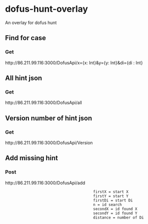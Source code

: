 # dofus-hunt-overlay
An overlay for dofus hunt

<h2>Find for case</h2>
<h3>Get</h3>
 http://86.211.99.116:3000/DofusApi/x={x: Int}&y={y: Int}&di={di : Int}      

<h2>All hint json</h2>
<h3>Get</h3>
 http://86.211.99.116:3000/DofusApi/all         

<h2>Version number of hint json</h2>                             
<h3>Get</h3>
 http://86.211.99.116:3000/DofusApi/Version

<h2>Add missing hint</h2>

<h3>Post</h3> http://86.211.99.116:3000/DofusApi/add                                             
                                            
                                            firstX = start X                                         
                                            firstY = start Y                                            
                                            firstDi = start Di                                       
                                            n = id search  
                                            secondX = id found X                                            
                                            secondY = id found Y
                                            distance = number of Di

                                        